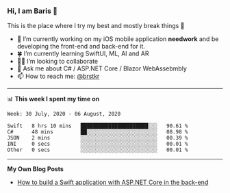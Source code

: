 ### Hi, I am Baris 👋

This is the place where I try my best and mostly break things :rofl:


- 🔭  I’m currently working on my iOS mobile application **needwork** and be developing the front-end and back-end for it.
- 🍀  I’m currently learning SwiftUI, ML, AI and AR
- ✌🏻  I’m looking to collaborate
- 💬  Ask me about C# / ASP.NET Core / Blazor WebAssebmbly
- 📫  How to reach me: [@brstkr](https://brstkr.com/contact.html)

---------

📊 **This week I spent my time on**
<!--START_SECTION:waka-->
```text
Week: 30 July, 2020 - 06 August, 2020

Swift   8 hrs 10 mins   ██████████████████████░░░   90.61 % 
C#      48 mins         ██░░░░░░░░░░░░░░░░░░░░░░░   08.98 % 
JSON    2 mins          ░░░░░░░░░░░░░░░░░░░░░░░░░   00.39 % 
INI     0 secs          ░░░░░░░░░░░░░░░░░░░░░░░░░   00.01 % 
Other   0 secs          ░░░░░░░░░░░░░░░░░░░░░░░░░   00.01 %
```
<!--END_SECTION:waka-->

---------

**My Own Blog Posts**
 - [How to build a Swift application with ASP.NET Core in the back-end](https://medium.com/@brstkr3/how-to-connect-your-swift-application-to-an-asp-net-core-back-end-cc0ab9a4fba8)
